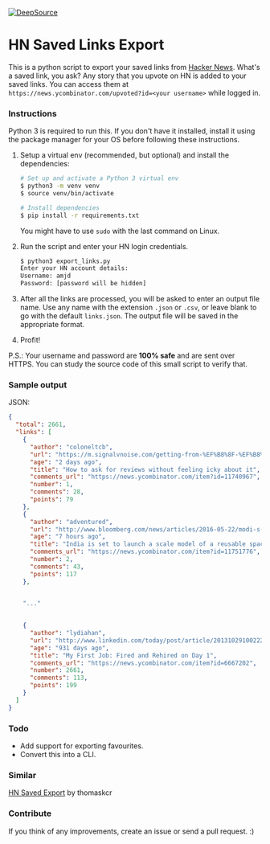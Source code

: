[![DeepSource](https://deepsource.io/gh/amjd/HN-Saved-Links-Export.svg/?label=active+issues&show_trend=true)](https://deepsource.io/gh/amjd/HN-Saved-Links-Export/?ref=repository-badge)

# HN Saved Links Export
This is a python script to export your saved links from [Hacker News](https://news.ycombinator.com/news). What's a saved link, you ask? Any story that you upvote on HN is added to your saved links. You can access them at `https://news.ycombinator.com/upvoted?id=<your username>` while logged in.

### Instructions
Python 3 is required to run this. If you don't have it installed, install it using the package manager for your OS before following these instructions.

1. Setup a virtual env (recommended, but optional) and install the dependencies:
    ```bash
    # Set up and activate a Python 3 virtual env
    $ python3 -m venv venv
    $ source venv/bin/activate

    # Install dependencies
    $ pip install -r requirements.txt
    ```
    You might have to use `sudo` with the last command on Linux.

2. Run the script and enter your HN login credentials.
    ```bash
    $ python3 export_links.py
    Enter your HN account details:
    Username: amjd
    Password: [password will be hidden]
    ```

3. After all the links are processed, you will be asked to enter an output file name. Use any name with the  extension `.json` or `.csv`, or leave blank to go with the default `links.json`. The output file will be saved in the appropriate format.

4. Profit!

P.S.: Your username and password are **100% safe** and are sent over HTTPS. You can study the source code of this small script to verify that.

### Sample output
JSON:
```json
{
  "total": 2661,
  "links": [
    {
      "author": "coloneltcb",
      "url": "https://m.signalvnoise.com/getting-from-%EF%B8%8F-%EF%B8%8F-to-%EF%B8%8F-%EF%B8%8F-%EF%B8%8F-%EF%B8%8F-%EF%B8%8F-c65cc3bb7cb1#.rgrwe5cnw",
      "age": "2 days ago",
      "title": "How to ask for reviews without feeling icky about it",
      "comments_url": "https://news.ycombinator.com/item?id=11740967",
      "number": 1,
      "comments": 28,
      "points": 79
    },
    {
      "author": "adventured",
      "url": "http://www.bloomberg.com/news/articles/2016-05-22/modi-s-mini-shuttle-set-to-blast-into-elon-musk-s-race-for-space",
      "age": "7 hours ago",
      "title": "India is set to launch a scale model of a reusable spacecraft on Monday",
      "comments_url": "https://news.ycombinator.com/item?id=11751776",
      "number": 2,
      "comments": 43,
      "points": 117
    },


    "..."
    
    
    {
      "author": "lydiahan",
      "url": "http://www.linkedin.com/today/post/article/20131029100222-95015-my-first-job-fired-and-rehired-on-day-1?trk=tod-home-art-list-small_1",
      "age": "931 days ago",
      "title": "My First Job: Fired and Rehired on Day 1",
      "comments_url": "https://news.ycombinator.com/item?id=6667202",
      "number": 2661,
      "comments": 113,
      "points": 199
    }
  ]
}
```

### Todo
- Add support for exporting favourites.
- Convert this into a CLI.

### Similar
[HN Saved Export](https://github.com/thomaskcr/hn-saved-export) by thomaskcr

### Contribute
If you think of any improvements, create an issue or send a pull request. :)
